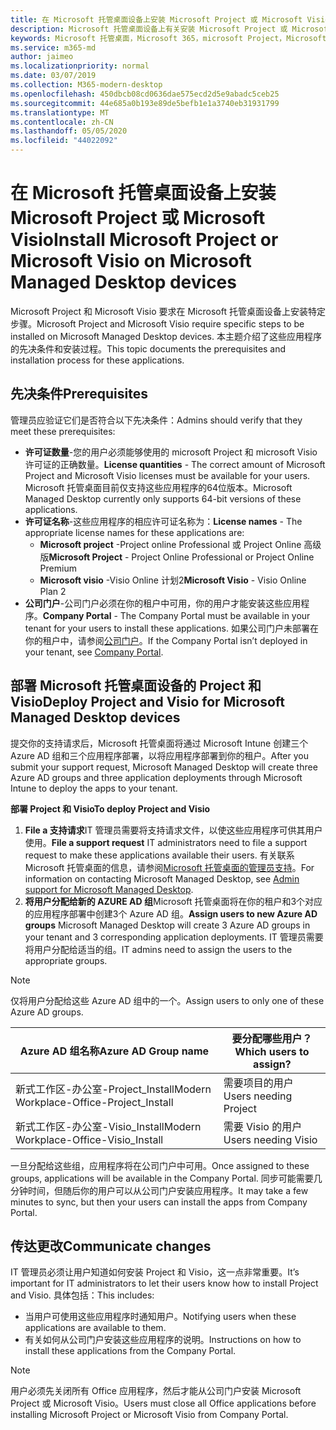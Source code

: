 ```yaml
---
title: 在 Microsoft 托管桌面设备上安装 Microsoft Project 或 Microsoft Visio
description: Microsoft 托管桌面设备上有关安装 Microsoft Project 或 Microsoft Visio 的信息
keywords: Microsoft 托管桌面，Microsoft 365，microsoft Project，Microsoft Visio
ms.service: m365-md
author: jaimeo
ms.localizationpriority: normal
ms.date: 03/07/2019
ms.collection: M365-modern-desktop
ms.openlocfilehash: 450dbcb08cd0636dae575ecd2d5e9abadc5ceb25
ms.sourcegitcommit: 44e685a0b193e89de5befb1e1a3740eb31931799
ms.translationtype: MT
ms.contentlocale: zh-CN
ms.lasthandoff: 05/05/2020
ms.locfileid: "44022092"
---
```

# <a name="install-microsoft-project-or-microsoft-visio-on-microsoft-managed-desktop-devices"></a><span data-ttu-id="79312-104">在 Microsoft 托管桌面设备上安装 Microsoft Project 或 Microsoft Visio</span><span class="sxs-lookup"><span data-stu-id="79312-104">Install Microsoft Project or Microsoft Visio on Microsoft Managed Desktop devices</span></span>

<span data-ttu-id="79312-105">Microsoft Project 和 Microsoft Visio 要求在 Microsoft 托管桌面设备上安装特定步骤。</span><span class="sxs-lookup"><span data-stu-id="79312-105">Microsoft Project and Microsoft Visio require specific steps to be installed on Microsoft Managed Desktop devices.</span></span> <span data-ttu-id="79312-106">本主题介绍了这些应用程序的先决条件和安装过程。</span><span class="sxs-lookup"><span data-stu-id="79312-106">This topic documents the prerequisites and installation process for these applications.</span></span>

## <a name="prerequisites"></a><span data-ttu-id="79312-107">先决条件</span><span class="sxs-lookup"><span data-stu-id="79312-107">Prerequisites</span></span>

<span data-ttu-id="79312-108">管理员应验证它们是否符合以下先决条件：</span><span class="sxs-lookup"><span data-stu-id="79312-108">Admins should verify that they meet these prerequisites:</span></span>
- <span data-ttu-id="79312-109">**许可证数量**-您的用户必须能够使用的 microsoft Project 和 microsoft Visio 许可证的正确数量。</span><span class="sxs-lookup"><span data-stu-id="79312-109">**License quantities** - The correct amount of Microsoft Project and Microsoft Visio licenses must be available for your users.</span></span> <span data-ttu-id="79312-110">Microsoft 托管桌面目前仅支持这些应用程序的64位版本。</span><span class="sxs-lookup"><span data-stu-id="79312-110">Microsoft Managed Desktop currently only supports 64-bit versions of these applications.</span></span> 
- <span data-ttu-id="79312-111">**许可证名称**-这些应用程序的相应许可证名称为：</span><span class="sxs-lookup"><span data-stu-id="79312-111">**License names** - The appropriate license names for these applications are:</span></span>
    - <span data-ttu-id="79312-112">**Microsoft project** -Project online Professional 或 Project Online 高级版</span><span class="sxs-lookup"><span data-stu-id="79312-112">**Microsoft Project** - Project Online Professional or Project Online Premium</span></span>
    - <span data-ttu-id="79312-113">**Microsoft visio** -Visio Online 计划2</span><span class="sxs-lookup"><span data-stu-id="79312-113">**Microsoft Visio** - Visio Online Plan 2</span></span>
- <span data-ttu-id="79312-114">**公司门户**-公司门户必须在你的租户中可用，你的用户才能安装这些应用程序。</span><span class="sxs-lookup"><span data-stu-id="79312-114">**Company Portal** -  The Company Portal must be available in your tenant for your users to install these applications.</span></span> <span data-ttu-id="79312-115">如果公司门户未部署在你的租户中，请参阅[公司门户](company-portal.md)。</span><span class="sxs-lookup"><span data-stu-id="79312-115">If the Company Portal isn’t deployed in your tenant, see [Company Portal](company-portal.md).</span></span>

## <a name="deploy-project-and-visio-for-microsoft-managed-desktop-devices"></a><span data-ttu-id="79312-116">部署 Microsoft 托管桌面设备的 Project 和 Visio</span><span class="sxs-lookup"><span data-stu-id="79312-116">Deploy Project and Visio for Microsoft Managed Desktop devices</span></span>
<span data-ttu-id="79312-117">提交你的支持请求后，Microsoft 托管桌面将通过 Microsoft Intune 创建三个 Azure AD 组和三个应用程序部署，以将应用程序部署到你的租户。</span><span class="sxs-lookup"><span data-stu-id="79312-117">After you submit your support request, Microsoft Managed Desktop will create three Azure AD groups and three application deployments through Microsoft Intune to deploy the apps to your tenant.</span></span>  

<span data-ttu-id="79312-118">**部署 Project 和 Visio**</span><span class="sxs-lookup"><span data-stu-id="79312-118">**To deploy Project and Visio**</span></span>
1. <span data-ttu-id="79312-119">**File a 支持请求**IT 管理员需要将支持请求文件，以使这些应用程序可供其用户使用。</span><span class="sxs-lookup"><span data-stu-id="79312-119">**File a support request** IT administrators need to file a support request to make these applications available their users.</span></span> <span data-ttu-id="79312-120">有关联系 Microsoft 托管桌面的信息，请参阅[Microsoft 托管桌面的管理员支持](../working-with-managed-desktop/admin-support.md)。</span><span class="sxs-lookup"><span data-stu-id="79312-120">For information on contacting Microsoft Managed Desktop, see [Admin support for Microsoft Managed Desktop](../working-with-managed-desktop/admin-support.md).</span></span>
2. <span data-ttu-id="79312-121">**将用户分配给新的 AZURE AD 组**Microsoft 托管桌面将在你的租户和3个对应的应用程序部署中创建3个 Azure AD 组。</span><span class="sxs-lookup"><span data-stu-id="79312-121">**Assign users to new Azure AD groups** Microsoft Managed Desktop will create 3 Azure AD groups in your tenant and 3 corresponding application deployments.</span></span> <span data-ttu-id="79312-122">IT 管理员需要将用户分配给适当的组。</span><span class="sxs-lookup"><span data-stu-id="79312-122">IT admins need to assign the users to the appropriate groups.</span></span>

>[!NOTE]
><span data-ttu-id="79312-123">仅将用户分配给这些 Azure AD 组中的一个。</span><span class="sxs-lookup"><span data-stu-id="79312-123">Assign users to only one of these Azure AD groups.</span></span> 

<span data-ttu-id="79312-124">Azure AD 组名称</span><span class="sxs-lookup"><span data-stu-id="79312-124">Azure AD Group name</span></span> | <span data-ttu-id="79312-125">要分配哪些用户？</span><span class="sxs-lookup"><span data-stu-id="79312-125">Which users to assign?</span></span>   
 --- | ---
<span data-ttu-id="79312-126">新式工作区-办公室-Project_Install</span><span class="sxs-lookup"><span data-stu-id="79312-126">Modern Workplace-Office-Project_Install</span></span> | <span data-ttu-id="79312-127">需要项目的用户</span><span class="sxs-lookup"><span data-stu-id="79312-127">Users needing Project</span></span>
<span data-ttu-id="79312-128">新式工作区-办公室-Visio_Install</span><span class="sxs-lookup"><span data-stu-id="79312-128">Modern Workplace-Office-Visio_Install</span></span> | <span data-ttu-id="79312-129">需要 Visio 的用户</span><span class="sxs-lookup"><span data-stu-id="79312-129">Users needing Visio</span></span>

<span data-ttu-id="79312-130">一旦分配给这些组，应用程序将在公司门户中可用。</span><span class="sxs-lookup"><span data-stu-id="79312-130">Once assigned to these groups, applications will be available in the Company Portal.</span></span> <span data-ttu-id="79312-131">同步可能需要几分钟时间，但随后你的用户可以从公司门户安装应用程序。</span><span class="sxs-lookup"><span data-stu-id="79312-131">It may take a few minutes to sync, but then your users can install the apps from Company Portal.</span></span> 

## <a name="communicate-changes"></a><span data-ttu-id="79312-132">传达更改</span><span class="sxs-lookup"><span data-stu-id="79312-132">Communicate changes</span></span>
<span data-ttu-id="79312-133">IT 管理员必须让用户知道如何安装 Project 和 Visio，这一点非常重要。</span><span class="sxs-lookup"><span data-stu-id="79312-133">It’s important for IT administrators to let their users know how to install Project and Visio.</span></span> <span data-ttu-id="79312-134">具体包括：</span><span class="sxs-lookup"><span data-stu-id="79312-134">This includes:</span></span> 
- <span data-ttu-id="79312-135">当用户可使用这些应用程序时通知用户。</span><span class="sxs-lookup"><span data-stu-id="79312-135">Notifying users when these applications are available to them.</span></span> 
- <span data-ttu-id="79312-136">有关如何从公司门户安装这些应用程序的说明。</span><span class="sxs-lookup"><span data-stu-id="79312-136">Instructions on how to install these applications from the Company Portal.</span></span>

>[!NOTE]
><span data-ttu-id="79312-137">用户必须先关闭所有 Office 应用程序，然后才能从公司门户安装 Microsoft Project 或 Microsoft Visio。</span><span class="sxs-lookup"><span data-stu-id="79312-137">Users must close all Office applications before installing Microsoft Project or Microsoft Visio from Company Portal.</span></span> 
